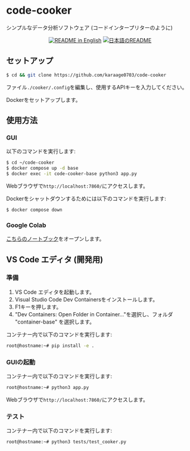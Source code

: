 
# code-cooker

シンプルなデータ分析ソフトウェア (コードインタープリターのように)

<p align="center">
  <a href="./README.md"><img alt="README in English" src="https://img.shields.io/badge/English-d9d9d9"></a>
  <a href="./README_JA.md"><img alt="日本語のREADME" src="https://img.shields.io/badge/日本語-d9d9d9"></a>
</p>

## セットアップ

```sh
$ cd && git clone https://github.com/karaage0703/code-cooker
```

ファイル`./cooker/.config`を編集し、使用するAPIキーを入力してください。

Dockerをセットアップします。

## 使用方法

### GUI

以下のコマンドを実行します:

```sh
$ cd ~/code-cooker
$ docker compose up -d base
$ docker exec -it code-cooker-base python3 app.py
```

Webブラウザで`http://localhost:7860/`にアクセスします。

Dockerをシャットダウンするためには以下のコマンドを実行します:

```sh
$ docker compose down
```

### Google Colab

[こちらのノートブック](colab-notebooks/code_cooker_on_colab.ipynb)をオープンします。

## VS Code エディタ (開発用)

### 準備

1. VS Code エディタを起動します。
2. Visual Studio Code Dev Containersをインストールします。
3. F1キーを押します。
4. "Dev Containers: Open Folder in Container..."を選択し、フォルダ "container-base" を選択します。

コンテナー内で以下のコマンドを実行します:

```sh
root@hostname:~# pip install -e .
```

### GUIの起動

コンテナー内で以下のコマンドを実行します:

```sh
root@hostname:~# python3 app.py
```

Webブラウザで`http://localhost:7860/`にアクセスします。

### テスト

コンテナー内で以下のコマンドを実行します:

```sh
root@hostname:~# python3 tests/test_cooker.py
```
